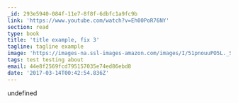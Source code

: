 ```yaml
---
_id: 293e5940-084f-11e7-8f8f-6dbfc1a9fc9b
link: 'https://www.youtube.com/watch?v=Eh00PoR76NY'
section: read
type: book
title: 'title example, fix 3'
tagline: tagline example
image: 'https://images-na.ssl-images-amazon.com/images/I/51pnouuPO5L._SL160_.jpg'
tags: test testing about
email: 44e8f2569fcd795157035e74ed86ebd8
date: '2017-03-14T00:42:54.836Z'
---
```

undefined

